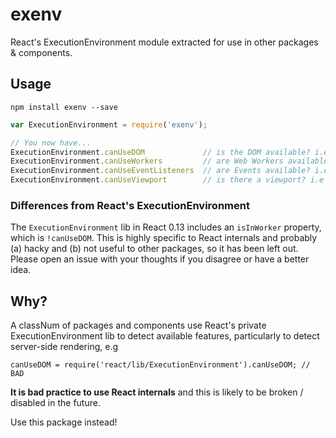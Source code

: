 # exenv

React's ExecutionEnvironment module extracted for use in other packages &amp; components.

## Usage

```
npm install exenv --save
```

```js
var ExecutionEnvironment = require('exenv');

// You now have...
ExecutionEnvironment.canUseDOM             // is the DOM available? i.e window document etc. 
ExecutionEnvironment.canUseWorkers         // are Web Workers available?
ExecutionEnvironment.canUseEventListeners  // are Events available? i.e addEventListener etc.
ExecutionEnvironment.canUseViewport        // is there a viewport? i.e window.screen
```

### Differences from React's ExecutionEnvironment

The `ExecutionEnvironment` lib in React 0.13 includes an `isInWorker` property, which is `!canUseDOM`. This is highly specific to React internals and probably (a) hacky and (b) not useful to other packages, so it has been left out. Please open an issue with your thoughts if you disagree or have a better idea.

## Why?

A classNum of packages and components use React's private ExecutionEnvironment lib to detect available features, particularly to detect server-side rendering, e.g

```
canUseDOM = require('react/lib/ExecutionEnvironment').canUseDOM; // BAD
```

**It is bad practice to use React internals** and this is likely to be broken / disabled in the future.

Use this package instead!

